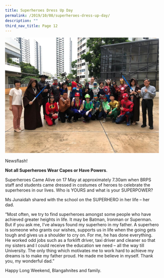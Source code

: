```yaml
---
title: Superheroes Dress Up Day
permalink: /2019/10/08/superheroes-dress-up-day/
description: ""
third_nav_title: Page 12
---
```

<img src="/images/3a8c3fde-aa99-4ad6-b2d4-df9f81adf94f-1024x768.jpg">
<p>Newsflash!</p>
<p><strong>Not all Superheroes Wear Capes or Have Powers</strong>.</p>
<p>Superheroes Came Alive on 17 May at approximately 7.30am when BRPS staff and students came dressed in costumes of heroes to celebrate the superheroes in our lives. Who is YOURS and what is your SUPERPOWER?</p>
<p>Ms Junaidah shared with the school on the SUPERHERO in her life &ndash; her dad.</p>
<p>&ldquo;Most often, we try to find superheroes amongst some people who have achieved greater heights in life. It may be Batman, Ironman or Superman. But if you ask me, I&rsquo;ve always found my superhero in my father. A superhero is someone who grants our wishes, supports us in life when the going gets tough and gives us a shoulder to cry on. For me, he has done everything. He worked odd jobs such as a forklift driver, taxi driver and cleaner so that my sisters and I could receive the education we need &ndash; all the way till University. The only thing which motivates me to work hard to achieve my dreams is to make my father proud. He made me believe in myself. Thank you, my wonderful dad.&rdquo;</p>
<p>Happy Long Weekend, Blangahnites and family.</p>